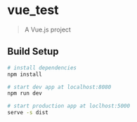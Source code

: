 # vue_test

> A Vue.js project

## Build Setup

``` bash
# install dependencies
npm install

# start dev app at localhost:8080
npm run dev

# start production app at loclhost:5000
serve -s dist
